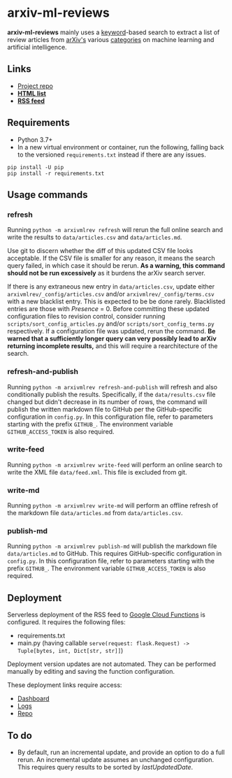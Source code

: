 # arxiv-ml-reviews
**arxiv-ml-reviews** mainly uses a [keyword](arxivmlrev/_config/terms.yml)-based search to extract a list of review
articles from [arXiv's](https://arxiv.org/) various [categories](arxivmlrev/_config/categories.txt)
on machine learning and artificial intelligence.

## Links
* [Project repo](https://github.com/ml-feeds/arxiv-ml-reviews)
* [**HTML list**](https://freenode-machinelearning.github.io/Resources/ArticlesReview.html)
* [**RSS feed**](https://us-east1-ml-feeds.cloudfunctions.net/arxiv-ml-reviews)

## Requirements
* Python 3.7+
* In a new virtual environment or container, run the following, falling back to the versioned `requirements.txt` instead
if there are any issues.
```
pip install -U pip
pip install -r requirements.txt
```

## Usage commands
### refresh
Running `python -m arxivmlrev refresh` will rerun the full online search and write the results to `data/articles.csv`
and `data/articles.md`.

Use git to discern whether the diff of this updated CSV file looks acceptable.
If the CSV file is smaller for any reason, it means the search query failed, in which case it should be rerun.
**As a warning, this command should not be run excessively** as it burdens the arXiv search server.

If there is any extraneous new entry in `data/articles.csv`, update either `arxivmlrev/_config/articles.csv` and/or
`arxivmlrev/_config/terms.csv` with a new blacklist entry. This is expected to be be done rarely.
Blacklisted entries are those with *Presence* = 0.
Before committing these updated configuration files to revision control, consider running
`scripts/sort_config_articles.py` and/or `scripts/sort_config_terms.py` respectively.
If a configuration file was updated, rerun the command.
**Be warned that a sufficiently longer query can very possibly lead to arXiv returning incomplete results,** and this
will require a rearchitecture of the search.

### refresh-and-publish
Running `python -m arxivmlrev refresh-and-publish` will refresh and also conditionally publish the results.
Specifically, if the `data/results.csv` file changed but didn't decrease in its number of rows, the command will publish
the written markdown file to GitHub per the GitHub-specific configuration in `config.py`.
In this configuration file, refer to parameters starting with the prefix `GITHUB_`.
The environment variable `GITHUB_ACCESS_TOKEN` is also required.

### write-feed
Running `python -m arxivmlrev write-feed` will perform an online search to write the XML file `data/feed.xml`.
This file is excluded from git.

### write-md
Running `python -m arxivmlrev write-md` will perform an offline refresh of the markdown file `data/articles.md` from
`data/articles.csv`.

### publish-md
Running `python -m arxivmlrev publish-md` will publish the markdown file `data/articles.md` to GitHub.
This requires GitHub-specific configuration in `config.py`.
In this configuration file, refer to parameters starting with the prefix `GITHUB_`.
The environment variable `GITHUB_ACCESS_TOKEN` is also required.

## Deployment
Serverless deployment of the RSS feed to [Google Cloud Functions](https://console.cloud.google.com/functions/) is
configured.
It requires the following files:
* requirements.txt
* main.py (having callable `serve(request: flask.Request) -> Tuple[bytes, int, Dict[str, str]]`)

Deployment version updates are not automated.
They can be performed manually by editing and saving the function configuration.

These deployment links require access:
* [Dashboard](https://console.cloud.google.com/functions/details/us-east1/arxiv-ml-reviews?project=ml-feeds)
* [Logs](https://console.cloud.google.com/logs?service=cloudfunctions.googleapis.com&key1=arxiv-ml-reviews&key2=us-east1&project=ml-feeds)
* [Repo](https://source.cloud.google.com/ml-feeds/github_ml-feeds_arxiv-ml-reviews)

## To do
* By default, run an incremental update, and provide an option to do a full rerun.
An incremental update assumes an unchanged configuration.
This requires query results to be sorted by *lastUpdatedDate*.
